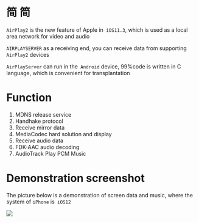 # 简 简 

 `AirPlay2` is the new feature of Apple in` iOS11.3`, which is used as a local area network for video and audio 

 `AIRPLAYSERVER` as a receiving end, you can receive data from supporting `AirPlay2` devices 

 `AirPlayServer` can run in the` Android` device, 99%code is written in C language, which is convenient for transplantation 

 # Function 

 1. MDNS release service 
 2. Handhake protocol 
 3. Receive mirror data 
 4. MediaCodec hard solution and display 
 5. Receive audio data 
 6. FDK-AAC audio decoding 
 7. AudioTrack Play PCM Music 

 # Demonstration screenshot 

 The picture below is a demonstration of screen data and music, where the system of `iPhone` is` iOS12`

![](https://ww1.sinaimg.cn/large/007rAy9hgy1g0l65hwvg7j30u01o0juj.jpg)